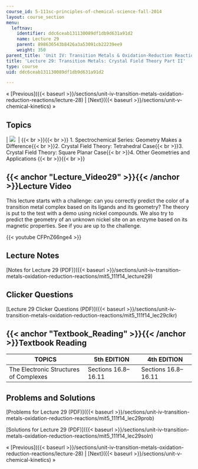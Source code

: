 ```yaml
---
course_id: 5-111sc-principles-of-chemical-science-fall-2014
layout: course_section
menu:
  leftnav:
    identifier: ddc6ceab131130089df1db9d631a91d2
    name: Lecture 29
    parent: 898636543b8426a3a53091cb22239ee9
    weight: 350
parent_title: 'Unit IV: Transition Metals & Oxidation-Reduction Reactions'
title: 'Lecture 29: Transition Metals: Crystal Field Theory Part II'
type: course
uid: ddc6ceab131130089df1db9d631a91d2

---
```


« [Previous]({{< baseurl >}}/sections/unit-iv-transition-metals-oxidation-reduction-reactions/lecture-28) | [Next]({{< baseurl >}}/sections/unit-v-chemical-kinetics) »

Topics
------

| ![](/coursemedia/5-111sc-principles-of-chemical-science-fall-2014/8e9af01a2cfe9dbc13a8b2e8b431b26d_Lecture_29.jpg)  |  {{< br >}}{{< br >}} 1.  Spectrochemical Series: Geometry Makes a Difference{{< br >}}2.  Crystal Field Theory: Tetrahedral Case{{< br >}}3.  Crystal Field Theory: Square Planar Case{{< br >}}4.  Other Geometries and Applications {{< br >}}{{< br >}}  

{{< anchor "Lecture_Video29" >}}{{< /anchor >}}Lecture Video
------------------------------------------------------------

This lecture starts with a challenge: can you correctly predict the color of a transition metal complex based on its ligands and its geometry? The theory is put to the test with a demo using nickel compounds. We also try to predict the geometry of an unknown nickel site on an enzyme based on its magnetic properties. See if you are up to the challenge.

{{< youtube CFPnZ66nge4 >}}

Lecture Notes
-------------

[Notes for Lecture 29 (PDF)]({{< baseurl >}}/sections/unit-iv-transition-metals-oxidation-reduction-reactions/mit5_111f14_lecture29)

Clicker Questions
-----------------

[Lecture 29 Clicker Questions (PDF)]({{< baseurl >}}/sections/unit-iv-transition-metals-oxidation-reduction-reactions/mit5_111f14_lec29clkr)

{{< anchor "Textbook_Reading" >}}{{< /anchor >}}Textbook Reading
----------------------------------------------------------------

| TOPICS | 5th EDITION | 4th EDITION |
| --- | --- | --- |
| The Electronic Structures of Complexes | Sections 16.8–16.11 | Sections 16.8–16.11 

Problems and Solutions
----------------------

[Problems for Lecture 29 (PDF)]({{< baseurl >}}/sections/unit-iv-transition-metals-oxidation-reduction-reactions/mit5_111f14_lec29prob)

[Solutions for Lecture 29 (PDF)]({{< baseurl >}}/sections/unit-iv-transition-metals-oxidation-reduction-reactions/mit5_111f14_lec29soln)

« [Previous]({{< baseurl >}}/sections/unit-iv-transition-metals-oxidation-reduction-reactions/lecture-28) | [Next]({{< baseurl >}}/sections/unit-v-chemical-kinetics) »